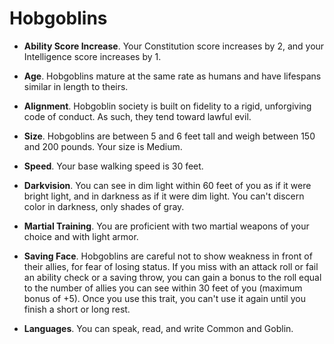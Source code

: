 # Hobgoblins

* **Ability Score Increase**. Your Constitution score increases by 2, and your Intelligence score increases by 1.

* **Age**. Hobgoblins mature at the same rate as humans and have lifespans similar in length to theirs.

* **Alignment**. Hobgoblin society is built on fidelity to a rigid, unforgiving code of conduct. As such, they tend toward lawful evil.

* **Size**. Hobgoblins are between 5 and 6 feet tall and weigh between 150 and 200 pounds. Your size is Medium.

* **Speed**. Your base walking speed is 30 feet.

* **Darkvision**. You can see in dim light within 60 feet of you as if it were bright light, and in darkness as if it were dim light. You can't discern color in darkness, only shades of gray.

* **Martial Training**. You are proficient with two martial weapons of your choice and with light armor.

* **Saving Face**. Hobgoblins are careful not to show weakness in front of their allies, for fear of losing status. If you miss with an attack roll or fail an ability check or a saving throw, you can gain a bonus to the roll equal to the number of allies you can see within 30 feet of you (maximum bonus of +5). Once you use this trait, you can't use it again until you finish a short or long rest.

* **Languages**. You can speak, read, and write Common and Goblin.
